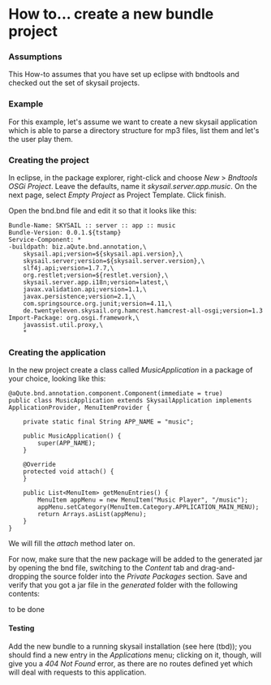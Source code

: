 # How to... create a new bundle project

### Assumptions

This How-to assumes that you have set up eclipse with bndtools and checked out the set of skysail projects.

### Example

For this example, let's assume we want to create a new skysail application which is able to parse a directory structure for mp3 files, list them and let's the user play them.

### Creating the project

In eclipse, in the package explorer, right-click and choose *New* > *Bndtools OSGi Project*. Leave the defaults, name it *skysail.server.app.music*. On the next page, select *Empty Project* as Project Template. Click finish.

Open the bnd.bnd file and edit it so that it looks like this:

```
Bundle-Name: SKYSAIL :: server :: app :: music
Bundle-Version: 0.0.1.${tstamp}
Service-Component: *
-buildpath: biz.aQute.bnd.annotation,\
	skysail.api;version=${skysail.api.version},\
	skysail.server;version=${skysail.server.version},\
	slf4j.api;version=1.7.7,\
	org.restlet;version=${restlet.version},\
	skysail.server.app.i18n;version=latest,\
	javax.validation.api;version=1.1,\
	javax.persistence;version=2.1,\
	com.springsource.org.junit;version=4.11,\
	de.twentyeleven.skysail.org.hamcrest.hamcrest-all-osgi;version=1.3
Import-Package: org.osgi.framework,\
	javassist.util.proxy,\
	*
```

### Creating the application

In the new project create a class called *MusicApplication* in a package of your choice, looking like this:

```
@aQute.bnd.annotation.component.Component(immediate = true)
public class MusicApplication extends SkysailApplication implements ApplicationProvider, MenuItemProvider {

	private static final String APP_NAME = "music";

	public MusicApplication() {
		super(APP_NAME);
	}

	@Override
    protected void attach() {
    }

	public List<MenuItem> getMenuEntries() {
		MenuItem appMenu = new MenuItem("Music Player", "/music");
		appMenu.setCategory(MenuItem.Category.APPLICATION_MAIN_MENU);
		return Arrays.asList(appMenu);
	}
}
```
We will fill the *attach* method later on.

For now, make sure that the new package will be added to the generated jar by opening the bnd file, switching to the *Content* tab and drag-and-dropping the source folder into
the *Private Packages* section. Save and verify that you got a 	jar file in the *generated* folder with the following contents:

to be done

#### Testing

Add the new bundle to a running skysail installation (see here (tbd)); you should find a new entry in the *Applications* menu; clicking on it, though, will give you a *404 Not Found* error, as there are no routes defined yet which will deal with requests to this application.





